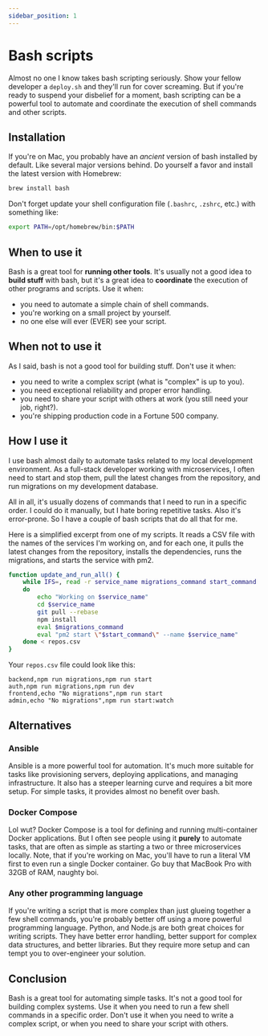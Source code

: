 ```yaml
---
sidebar_position: 1
---
```


# Bash scripts

Almost no one I know takes bash scripting seriously. Show your fellow developer a `deploy.sh` and they'll run for cover screaming. But if you're ready to suspend your disbelief for a moment, bash scripting can be a powerful tool to automate and coordinate the execution of shell commands and other scripts.

## Installation

If you're on Mac, you probably have an _ancient_ version of bash installed by default. Like several major versions behind. Do yourself a favor and install the latest version with Homebrew:

```bash
brew install bash
```

Don't forget update your shell configuration file (`.bashrc`, `.zshrc`, etc.) with something like:

```bash
export PATH=/opt/homebrew/bin:$PATH
```

## When to use it

Bash is a great tool for **running other tools**. It's usually not a good idea to **build stuff** with bash, but it's a great idea to **coordinate** the execution of other programs and scripts. Use it when:

- you need to automate a simple chain of shell commands.
- you're working on a small project by yourself.
- no one else will ever (EVER) see your script.

## When not to use it

As I said, bash is not a good tool for building stuff. Don't use it when:

- you need to write a complex script (what is "complex" is up to you).
- you need exceptional reliability and proper error handling.
- you need to share your script with others at work (you still need your job, right?).
- you're shipping production code in a Fortune 500 company.

## How I use it

I use bash almost daily to automate tasks related to my local development environment. As a full-stack developer working with microservices, I often need to start and stop them, pull the latest changes from the repository, and run migrations on my development database.

All in all, it's usually dozens of commands that I need to run in a specific order. I could do it manually, but I hate boring repetitive tasks. Also it's error-prone. So I have a couple of bash scripts that do all that for me.

Here is a simplified excerpt from one of my scripts. It reads a CSV file with the names of the services I'm working on, and for each one, it pulls the latest changes from the repository, installs the dependencies, runs the migrations, and starts the service with pm2.

```bash
function update_and_run_all() {
    while IFS=, read -r service_name migrations_command start_command
    do
        echo "Working on $service_name"
        cd $service_name
        git pull --rebase
        npm install
        eval $migrations_command
        eval "pm2 start \"$start_command\" --name $service_name"
    done < repos.csv
}
```

Your `repos.csv` file could look like this:

```csv
backend,npm run migrations,npm run start
auth,npm run migrations,npm run dev
frontend,echo "No migrations",npm run start
admin,echo "No migrations",npm run start:watch
```

## Alternatives

### Ansible

Ansible is a more powerful tool for automation. It's much more suitable for tasks like provisioning servers, deploying applications, and managing infrastructure. It also has a steeper learning curve and requires a bit more setup. For simple tasks, it provides almost no benefit over bash.

### Docker Compose

Lol wut? Docker Compose is a tool for defining and running multi-container Docker applications. But I often see people using it **purely** to automate tasks, that are often as simple as starting a two or three microservices locally. Note, that if you're working on Mac, you'll have to run a literal VM first to even run a single Docker container. Go buy that MacBook Pro with 32GB of RAM, naughty boi.

### Any other programming language

If you're writing a script that is more complex than just glueing together a few shell commands, you're probably better off using a more powerful programming language. Python, and Node.js are both great choices for writing scripts. They have better error handling, better support for complex data structures, and better libraries. But they require more setup and can tempt you to over-engineer your solution.

## Conclusion

Bash is a great tool for automating simple tasks. It's not a good tool for building complex systems. Use it when you need to run a few shell commands in a specific order. Don't use it when you need to write a complex script, or when you need to share your script with others.
